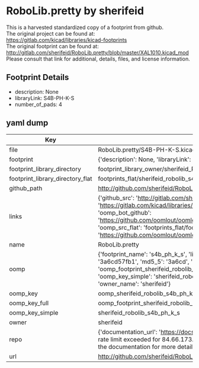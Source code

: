 # RoboLib.pretty by sherifeid  
This is a harvested standardized copy of a footprint from github.  
The original project can be found at:  
https://gitlab.com/kicad/libraries/kicad-footprints  
The original footprint can be found at:
http://gitlab.com/sherifeid/RoboLib.pretty/blob/master/XAL1010.kicad_mod
Please consult that link for additional, details, files, and license information.  
## Footprint Details
* description: None  
* libraryLink: S4B-PH-K-S  
* number_of_pads: 4  
## yaml dump  
| Key | Value |  
| --- | --- |  
| file | RoboLib.pretty/S4B-PH-K-S.kicad_mod |  
| footprint | {'description': None, 'libraryLink': 'S4B-PH-K-S', 'number_of_pads': 4} |  
| footprint_library_directory | footprint_library_owner/sherifeid_RoboLib.pretty |  
| footprint_library_directory_flat | footprints_flat/sherifeid_robolib_s4b_ph_k_s/working |  
| github_path | http://github.com/sherifeid/RoboLib.pretty/blob/master/S4B-PH-K-S.kicad_mod |  
| links | {'github_src': 'http://gitlab.com/sherifeid/RoboLib.pretty/blob/master/XAL1010.kicad_mod', 'github_src_repo': 'https://gitlab.com/kicad/libraries/kicad-footprints', 'oomp_bot': 'footprints/sherifeid_robolib_s4b_ph_k_s/working', 'oomp_bot_github': 'https://github.com/oomlout/oomlout_oomp_footprint_bot/tree/main/footprints/sherifeid_robolib_s4b_ph_k_s/working', 'oomp_src_flat': 'footprints_flat/footprints_flat/sherifeid_robolib_s4b_ph_k_s/working', 'oomp_src_flat_github': 'https://github.com/oomlout/oomlout_oomp_footprint_src/tree/main/footprints_flat/sherifeid_robolib_s4b_ph_k_s/working'} |  
| name | RoboLib.pretty |  
| oomp | {'footprint_name': 's4b_ph_k_s', 'library_name': 'robolib', 'md5': '3a6cd57fb1820ce2f86fc7e7ae4de330', 'md5_10': '3a6cd57fb1', 'md5_5': '3a6cd', 'md5_6': '3a6cd5', 'oomp_key': 'oomp_sherifeid_robolib_s4b_ph_k_s', 'oomp_key_extra': 'oomp_footprint_sherifeid_robolib_s4b_ph_k_s', 'oomp_key_full': 'oomp_footprint_sherifeid_robolib_s4b_ph_k_s_3a6cd5', 'oomp_key_simple': 'sherifeid_robolib_s4b_ph_k_s', 'original_filename': 'RoboLib.pretty/S4B-PH-K-S.kicad_mod', 'owner_name': 'sherifeid'} |  
| oomp_key | oomp_sherifeid_robolib_s4b_ph_k_s |  
| oomp_key_full | oomp_footprint_sherifeid_robolib_s4b_ph_k_s |  
| oomp_key_simple | sherifeid_robolib_s4b_ph_k_s |  
| owner | sherifeid |  
| repo | {'documentation_url': 'https://docs.github.com/rest/overview/resources-in-the-rest-api#rate-limiting', 'message': "API rate limit exceeded for 84.66.173.59. (But here's the good news: Authenticated requests get a higher rate limit. Check out the documentation for more details.)"} |  
| url | http://github.com/sherifeid/RoboLib.pretty |  

